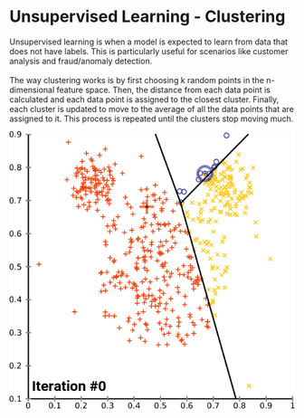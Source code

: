 # Unsupervised Learning - Clustering

Unsupervised learning is when a model is expected to learn from data that does not have labels. This is particularly useful for scenarios like customer analysis and fraud/anomaly detection.
<br>
<br>
The way clustering works is by first choosing k random points in the n-dimensional feature space. Then, the distance from each data point is calculated and each data point is assigned to the closest cluster. Finally, each cluster is updated to move to the average of all the data points that are assigned to it. This process is repeated until the clusters stop moving much.

![Training process for unsupervised learning](media/ClusteringVisualization.gif)